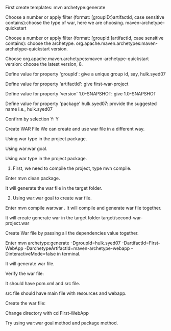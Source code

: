 First create templates: mvn archetype:generate

Choose a number or apply filter (format: [groupID:}artifactId, case sensitive contains):choose the type of war, here we are choosing. maven-archetype-quickstart

Choose a number or apply filter (format: [groupId:]artifactId, case sensitive contains): choose the archetype. org.apache.maven.archetypes:maven-archetype-quickstart version.

Choose org.apache.maven.archetypes:maven-archetype-quickstart version: choose the latest version, 8.

Define value for property 'groupId': give a unique group id, say, hulk.syed07

Define value for property 'artifactId': give first-war-project

Define value for property 'version' 1.0-SNAPSHOT: give 1.0-SNAPSHOT

Define value for property 'package' hulk.syed07: provide the suggested name i.e., hulk.syed07

Confirm by selection Y: Y


Create WAR File
We can create and use war file in a different way.

Using war type in the project package.

Using war:war goal.

Using war type in the project package.

1. First, we need to compile the project, type mvn compile.

Enter mvn clean package.

It will generate the war file in the target folder.

2. Using war:war goal to create war file.

Enter mvn compile war:war . It will compile and generate war file together.

It will create generate war in the target folder target/second-war-project.war




Create War file by passing all the dependencies value together.

Enter mvn archetype:generate -DgroupId=hulk.syed07 -DartifactId=First-WebApp -DarchetypeArtifactId=maven-archetype-webapp -DinteractiveMode=false in terminal.

It will generate war file.

Verify the war file:

It should have pom.xml and src file.

src file should have main file with resources and webapp.

Create the war file:

Change directory with cd First-WebApp

Try using war:war goal method and package method.

